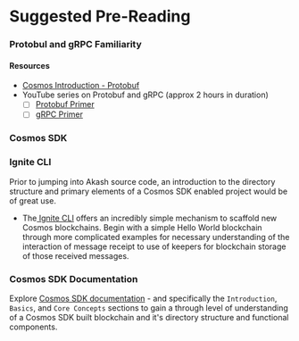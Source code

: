 # Suggested Pre-Reading

### Protobul and gRPC Familiarity

#### Resources

* [Cosmos Introduction - Protobuf](https://tutorials.cosmos.network/academy/2-cosmos-concepts/6-protobuf.html)
* YouTube series on Protobuf and gRPC (approx 2 hours in duration)
  * [ ] [Protobuf Primer](https://www.youtube.com/watch?v=46O73On0gyI)
  * [ ] [gRPC Primer](https://www.youtube.com/watch?v=Yw4rkaTc0f8\&t=3309s)

### Cosmos SDK

### Ignite CLI

Prior to jumping into Akash source code, an introduction to the directory structure and primary elements of a Cosmos SDK enabled project would be of great use. &#x20;

* The[ Ignite CLI](https://docs.ignite.com/guide) offers an incredibly simple mechanism to scaffold new Cosmos blockchains.  Begin with a simple Hello World blockchain through more complicated examples for necessary understanding of the interaction of message receipt to use of keepers for blockchain storage of those received messages.

### Cosmos SDK Documentation

Explore [Cosmos SDK documentation](https://docs.cosmos.network/main) - and specifically the `Introduction`, `Basics`, and `Core Concepts` sections to gain a through level of understanding of a Cosmos SDK built blockchain and it's directory structure and functional components.
